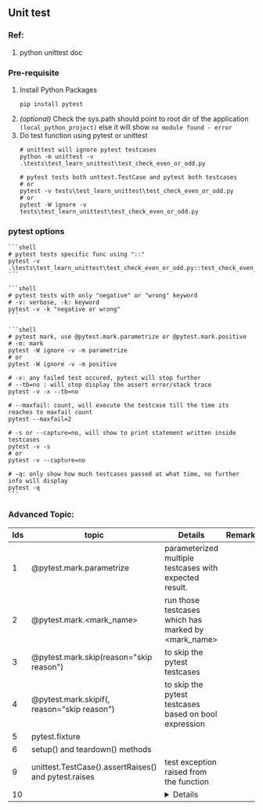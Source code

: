 ## Unit test

### Ref:
1. python unittest doc
   

### Pre-requisite
1. Install Python Packages
	```shell
	pip install pytest 
	```
2. *(optional)* Check the sys.path should point to root dir of the application `(local_python_project)` else
   it will show `no module found - error`
3. Do test function using pytest or unittest
	```shell
	# unittest will ignore pytest testcases 
	python -m unittest -v .\tests\test_learn_unittest\test_check_even_or_odd.py

	# pytest tests both unttest.TestCase and pytest both testcases
	# or
	pytest -v tests\test_learn_unittest\test_check_even_or_odd.py
	# or 
	pytest -W ignore -v tests\test_learn_unittest\test_check_even_or_odd.py
	```

### pytest options
    ```shell
    # pytest tests specific func using "::"
    pytest -v .\tests\test_learn_unittest\test_check_even_or_odd.py::test_check_even_or_odd
    ```

    ```shell
    # pytest tests with only "negative" or "wrong" keyword
    # -v: verbose, -k: keyword
    pytest -v -k "negative or wrong"
    ```

	```shell
	# pytest mark, use @pytest.mark.parametrize or @pytest.mark.positive
	# -m: mark
	pytest -W ignore -v -m parametrize
	# or
	pytest -W ignore -v -m positive

	# -x: any failed test occured, pytest will stop further
	# --tb=no : will stop display the assert error/stack trace
	pytest -v -x --tb=no

	# --maxfail: count, will execute the testcase till the time its reaches to maxfail count
	pytest --maxfail=2

	# -s or --capture=no, will show to print statement written inside testcases
	pytest -v -s 
	# or 
	pytest -v --capture=no

	# -q: only show how much testcases passed at what time, no further info will display
	pytest -q
	```
   
### Advanced Topic:
Ids | topic | Details | Remarks
--- | ----- | ------- | -------
1 | @pytest.mark.parametrize | parameterized multiple testcases with expected result. | 
2 | @pytest.mark.<mark_name> | run those testcases which has marked by <mark_name> |
3 | @pytest.mark.skip(reason="skip reason") | to skip the pytest testcases |
4 | @pytest.mark.skipif(<bool expression>, reason="skip reason") | to skip the pytest testcases based on bool expression |
5 | pytest.fixture | |
6 | setup() and teardown() methods | |
9 | unittest.TestCase().assertRaises() and pytest.raises | test exception raised from the function |
10 | <topic> | <details> | <remarks>